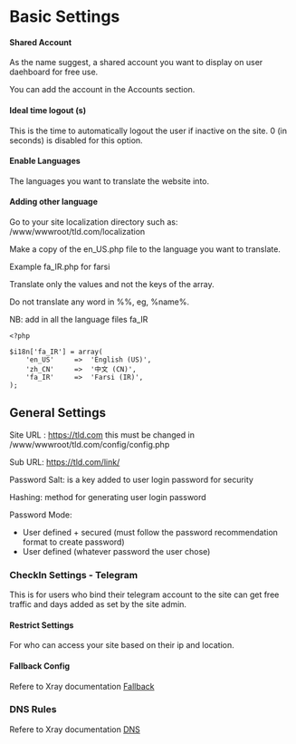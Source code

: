# Basic Settings

#### Shared Account

As the name suggest, a shared account you want to display on user daehboard for free use.

You can add the account in the Accounts section.

#### Ideal time logout (s)

This is the time to automatically logout the user if inactive on the site. 0 (in seconds) is disabled for this option.

#### Enable Languages

The languages you want to translate the website into.

#### Adding other language

Go to your site localization directory  such as: /www/wwwroot/tld.com/localization

Make a copy of the en_US.php file to the language you want to translate.

Example fa_IR.php for farsi

Translate only the values and not the keys of the array.

Do not translate any word in %%, eg, %name%.

NB: add in all the language files fa_IR

```
<?php

$i18n['fa_IR'] = array(
    'en_US'     => 	'English (US)',
	'zh_CN'     => 	'中文 (CN)',
	'fa_IR'     => 	'Farsi (IR)',
);	
```

## General Settings

Site URL : https://tld.com  this must be changed in /www/wwwroot/tld.com/config/config.php

Sub URL: https://tld.com/link/

Password Salt:  is a key added to user login password for security

Hashing: method for generating user login password

Password Mode:
- User defined + secured (must follow the password recommendation format to create password)
- User defined (whatever password the user chose)


### CheckIn Settings - Telegram

This is for users who bind their telegram account to the site can get free traffic and days added as set by the site admin.

#### Restrict Settings

For who can access your site based on their ip and location.


#### Fallback Config

Refere to Xray documentation [Fallback](https://xtls.github.io/Xray-docs-next/config/features/fallback.html)

### DNS Rules 

Refere to Xray documentation [DNS](https://xtls.github.io/Xray-docs-next/config/dns.html)


